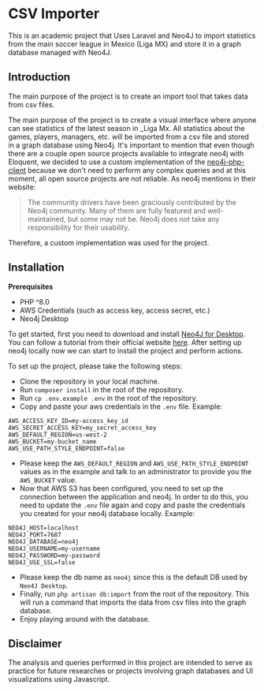 # CSV Importer
This is an academic project that Uses Laravel and Neo4J to import statistics from the main soccer league in Mexico (Liga MX) and store it in a graph database managed with Neo4J.

## Introduction

The main purpose of the project is to create an import tool that takes data from csv files.

The main purpose of the project is to create a visual interface where anyone can see statistics of the latest season in _Liga Mx. All statistics about the games, players, managers, etc. will be imported from a csv file and stored in a graph database using Neo4j. It's important to mention
that even though there are a couple open source projects available to integrate neo4j with Eloquent, we decided to use 
a custom implementation of the [neo4j-php-client](https://github.com/neo4j-php/neo4j-php-client) because we don't need to perform any complex queries and at this moment, all open source projects are not reliable. As neo4j mentions in their website: 
> The community drivers have been graciously contributed by the Neo4j community. Many of them are fully featured and well-maintained, but some may not be. Neo4j does not take any responsibility for their usability. 

Therefore, a custom implementation was used for the project.

## Installation

**Prerequisites**

- PHP ^8.0
- AWS Credentials (such as access key, access secret, etc.)
- Neo4j Desktop

To get started, first you need to download and install [Neo4J for Desktop](https://neo4j.com/download/). You can follow
a tutorial from their official website [here](https://neo4j.com/developer/neo4j-desktop/). After setting up neo4j locally
now we can start to install the project and perform actions.

To set up the project, please take the following steps:

- Clone the repository in your local machine.
- Run `composer install` in the root of the repository.
- Run `cp .env.example .env` in the root of the repository.
- Copy and paste your aws credentials in the `.env` file. Example:
```dotenv
AWS_ACCESS_KEY_ID=my-access_key_id
AWS_SECRET_ACCESS_KEY=my_secret_access_key
AWS_DEFAULT_REGION=us-west-2
AWS_BUCKET=my-bucket_name
AWS_USE_PATH_STYLE_ENDPOINT=false
```
- Please keep the `AWS_DEFAULT_REGION` and `AWS_USE_PATH_STYLE_ENDPOINT` values as in the example and talk to an administrator to provide you the `AWS_BUCKET` value.
- Now that AWS S3 has been configured, you need to set up the connection between the application and neo4j. In order to do this, you need to update the `.env` file again and copy and paste the credentials you created for your neo4j database locally. Example:
```dotenv
NEO4J_HOST=localhost
NEO4J_PORT=7687
NEO4J_DATABASE=neo4j
NEO4J_USERNAME=my-username
NEO4J_PASSWORD=my-password
NEO4J_USE_SSL=false
```
- Please keep the db name as `neo4j` since this is the default DB used by `Neo4J Desktop`.
- Finally, run `php artisan db:import` from the root of the repository. This will run a command that imports the data from csv files into the graph database.
- Enjoy playing around with the database.

## Disclaimer
The analysis and queries performed in this project are intended to serve as practice for future researches or projects involving graph databases and UI visualizations using Javascript.
